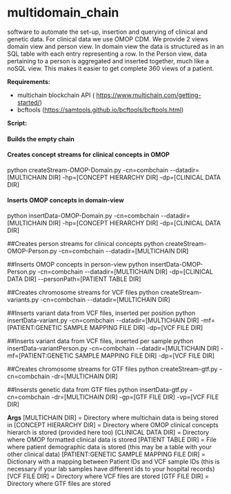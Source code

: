 # multidomain_chain
software to automate the set-up, insertion and querying of clinical and genetic data. For clinical data we use OMOP CDM. We provide 2 views domain view and person view. In domain view the data is structured as in an SQL table with each entry representing a row. In the Person view, data pertaining to a person is aggregated and inserted together, much like a noSQL view. This makes it easier to get complete 360 views of a patient.

**Requirements:**
- multichain blockchain API (
https://www.multichain.com/getting-started/)
- bcftools (https://samtools.github.io/bcftools/bcftools.html)

**Script:**
#### Builds the empty chain
<!-- python buildChain.py -cn=combchain -dr=[MULTICHAIN DIR] -->

#### Creates concept streams for clinical concepts in OMOP
python createStream-OMOP-Domain.py -cn=combchain --datadir=[MULTICHAIN DIR] -hp=[CONCEPT HIERARCHY DIR] -dp=[CLINICAL DATA DIR]

#### Inserts OMOP concepts in domain-view
python insertData-OMOP-Domain.py -cn=combchain --datadir=[MULTICHAIN DIR] -hp=[CONCEPT HIERARCHY DIR] -dp=[CLINICAL DATA DIR]

##Creates person streams for clinical concepts 
python createStream-OMOP-Person.py -cn=combchain --datadir=[MULTICHAIN DIR]

##Inserts OMOP concepts in person-view
python insertData-OMOP-Person.py -cn=combchain --datadir=[MULTICHAIN DIR] -dp=[CLINICAL DATA DIR] --personPath=[PATIENT TABLE DIR]

##Creates chromosome streams for VCF files
python createStream-variants.py -cn=combchain --datadir=[MULTICHAIN DIR]

##Inserts variant data from VCF files, inserted per position
python insertData-variant.py -cn=combchain --datadir=[MULTICHAIN DIR] -mf=[PATIENT:GENETIC SAMPLE MAPPING FILE DIR] -dp=[VCF FILE DIR]

##Inserts variant data from VCF files, inserted per sample
python insertData-variantPerson.py -cn=combchain --datadir=[MULTICHAIN DIR] -mf=[PATIENT:GENETIC SAMPLE MAPPING FILE DIR] -dp=[VCF FILE DIR]

##Creates chromosome streams for GTF files
python createStream-gtf.py -cn=combchain -dr=[MULTICHAIN DIR]

##Insersts genetic data from GTF files
python insertData-gtf.py -cn=combchain -dr=[MULTICHAIN DIR] -gp=[GTF FILE DIR] -vp=[VCF FILE DIR]

**Args**
[MULTICHAIN DIR] = Directory where multichain data is being stored in
[CONCEPT HIERARCHY DIR] = Directory where OMOP clinical concepts hierarch is stored (provided here too)
[CLINICAL DATA DIR] = Directory where OMOP formatted clinical data is stored
[PATIENT TABLE DIR] = File where patient demographic data is stored (this may be a table with your other clinical data)
[PATIENT:GENETIC SAMPLE MAPPING FILE DIR] =  Dictionary with a mapping between Patient IDs and VCF sample IDs (this is necessary if your lab samples have different ids to your hospital records)
[VCF FILE DIR] = Directory where VCF files are stored
[GTF FILE DIR] = Directory where GTF files are stored



